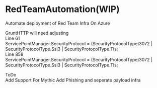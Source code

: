 # RedTeamAutomation(WIP)
Automate deployment of Red Team Infra On Azure

GruntHTTP will need adjusting\
Line 61\
ServicePointManager.SecurityProtocol = (SecurityProtocolType)3072 | SecurityProtocolType.Ssl3 | SecurityProtocolType.Tls;\
Line 858\
ServicePointManager.SecurityProtocol = (SecurityProtocolType)3072 | SecurityProtocolType.Ssl3 | SecurityProtocolType.Tls;

ToDo\
Add Support For Mythic
Add Phishing and seperate payload infra
